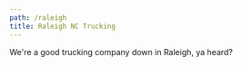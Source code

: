 ```yaml
---
path: /raleigh
title: Raleigh NC Trucking
---
```

We're a good trucking company down in Raleigh, ya heard?

